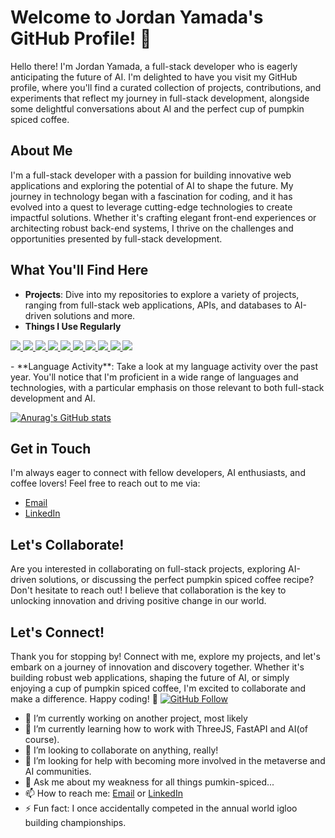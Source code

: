 # Welcome to Jordan Yamada's GitHub Profile! 👋

Hello there! I'm Jordan Yamada, a full-stack developer who is eagerly anticipating the future of AI. I'm delighted to have you visit my GitHub profile, where you'll find a curated collection of projects, contributions, and experiments that reflect my journey in full-stack development, alongside some delightful conversations about AI and the perfect cup of pumpkin spiced coffee.

## About Me
I'm a full-stack developer with a passion for building innovative web applications and exploring the potential of AI to shape the future. My journey in technology began with a fascination for coding, and it has evolved into a quest to leverage cutting-edge technologies to create impactful solutions. Whether it's crafting elegant front-end experiences or architecting robust back-end systems, I thrive on the challenges and opportunities presented by full-stack development.

## What You'll Find Here
- **Projects**: Dive into my repositories to explore a variety of projects, ranging from full-stack web applications, APIs, and databases to AI-driven solutions and more.
- **Things I Use Regularly**
<p align="left">  
<a href="https://github.com/harish-sethuraman/readme-components">
 <img  src="https://readme-components.vercel.app/api?component=logo&fill=black&logo=react&animation=spin&svgfill=15d8fe">  
 </a>
   <a href="https://github.com/harish-sethuraman/readme-components">
<img  src="https://readme-components.vercel.app/api?component=logo&fill=black&logo=typescript&svgfill=2d79c7">
</a>
  <a href="https://github.com/harish-sethuraman/readme-components">
<img  src="https://readme-components.vercel.app/api?component=logo&fill=black&logo=mongo&svgfill=8ed5fa">
</a>
 <a href="https://github.com/harish-sethuraman/readme-components">
 <img  src="https://readme-components.vercel.app/api?component=logo&fill=black&logo=node.js&svgfill=659b60">
</a>
<a href="https://github.com/harish-sethuraman/readme-components">
<img  src="https://readme-components.vercel.app/api?component=logo&fill=black&logo=python&svgfill=df5c43">  
</a>
  <a href="https://github.com/harish-sethuraman/readme-components">
<img  src="https://readme-components.vercel.app/api?component=logo&fill=black&logo=postresql&svgfill=8ed5fa">
</a>  
<a href="https://github.com/harish-sethuraman/readme-components">
<img  src="https://readme-components.vercel.app/api?component=logo&fill=black&logo=sass&svgfill=cd6799">
</a>


<!-- <a href="https://github.com/harish-sethuraman/readme-components">
<img  src="https://readme-components.vercel.app/api?component=logo&fill=black&logo=html5&svgfill=f06629">
</a> -->
<a href="https://github.com/harish-sethuraman/readme-components">
<img  src="https://readme-components.vercel.app/api?component=logo&fill=black&logo=javascript&svgfill=f6df1c">
</a>
<a href="https://github.com/harish-sethuraman/readme-components">
<img  src="https://readme-components.vercel.app/api?component=logo&fill=black&logo=CSS3&svgfill=028dd1">
</a>
<a href="https://github.com/harish-sethuraman/readme-components">
<img  src="https://readme-components.vercel.app/api?component=logo&fill=black&logo=github">
</a>
</p>
- **Language Activity**: Take a look at my language activity over the past year. You'll notice that I'm proficient in a wide range of languages and technologies, with a particular emphasis on those relevant to both full-stack development and AI.

[![Anurag's GitHub stats](https://github-readme-stats.vercel.app/api?username=JordanYamada&show_icons=true&theme=radical)](https://github.com/anuraghazra/github-readme-stats)

## Get in Touch
I'm always eager to connect with fellow developers, AI enthusiasts, and coffee lovers! Feel free to reach out to me via:
- [Email](mailto:sadaotomokane@gmail.com)
- [LinkedIn](https://www.linkedin.com/in/jordan-yamada/)

## Let's Collaborate!
Are you interested in collaborating on full-stack projects, exploring AI-driven solutions, or discussing the perfect pumpkin spiced coffee recipe? Don't hesitate to reach out! I believe that collaboration is the key to unlocking innovation and driving positive change in our world.

## Let's Connect!
Thank you for stopping by! Connect with me, explore my projects, and let's embark on a journey of innovation and discovery together. Whether it's building robust web applications, shaping the future of AI, or simply enjoying a cup of pumpkin spiced coffee, I'm excited to collaborate and make a difference. Happy coding! 🚀
[![GitHub Follow](https://img.shields.io/github/followers/JordanYamada?label=Follow&style=social)](https://github.com/JordanYamada)


- 🔭 I’m currently working on another project, most likely
- 🌱 I’m currently learning how to work with ThreeJS, FastAPI and AI(of course). 
- 👯 I’m looking to collaborate on anything, really!
- 🤔 I’m looking for help with becoming more involved in the metaverse and AI communities.
- 💬 Ask me about my weakness for all things pumkin-spiced...
- 📫 How to reach me: [Email](mailto:sadaotomokane@gmail.com) or [LinkedIn](https://www.linkedin.com/in/jordan-yamada/)
- ⚡ Fun fact: I once accidentally competed in the annual world igloo building championships.
